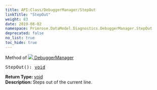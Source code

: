 ```yaml
---
title: API:Class/DebuggerManager/StepOut
linkTitle: "StepOut"
weight: 83
date: 2019-08-02
namespace: Primrose.DataModel.Diagnostics.DebuggerManager.StepOut
deprecated: false
no_list: true
toc_hide: true
---
```

Method of <a href="/docs/api-reference/Class/DebuggerManager"><img src="/icons/silk/bug.png"/>&nbsp;DebuggerManager</a>
<pre class="method-declaration">
StepOut(): <a class="type" href="/docs/api-reference/System/void">void</a></pre>
<b>Return Type: </b>
<a class="type" href="/docs/api-reference/System/void">void</a>
<br/>
<b>Description: </b>
Steps out of the current line.

